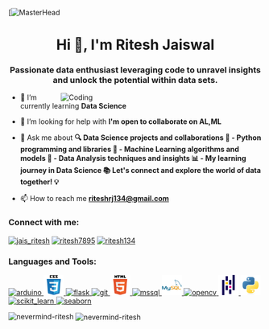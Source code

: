 [![MasterHead](https://www.google.com/imgres?imgurl=https%3A%2F%2Fmedia2.giphy.com%2Fmedia%2F2IudUHdI075HL02Pkk%2Fgiphy.gif&tbnid=Fe9w5pmKk2xu7M&vet=12ahUKEwjQoJyBr_ODAxU8V2wGHTxiAI8QMygSegUIARCIAQ..i&imgrefurl=https%3A%2F%2Fgiphy.com%2Fexplore%2Fjava-developer&docid=BXPeD7aliyjn8M&w=480&h=360&q=animated%20banner%20gif%20coding&ved=2ahUKEwjQoJyBr_ODAxU8V2wGHTxiAI8QMygSegUIARCIAQ)

<h1 align="center">Hi 👋, I'm Ritesh Jaiswal</h1>
<h3 align="center">Passionate data enthusiast leveraging code to unravel insights and unlock the potential within data sets.</h3>

<img align="right" alt="Coding" width="400" src="https://giphy.com/stickers/hacktiv8-code-error-laptop-Ll22OhMLAlVDb8UQWe">

- 🌱 I’m currently learning **Data Science**

- 🤝 I’m looking for help with **I'm open to collaborate on AL,ML**

- 💬 Ask me about **🔍 Data Science projects and collaborations 🚀 - Python programming and libraries 🐍 - Machine Learning algorithms and models 🤖 - Data Analysis techniques and insights 📊 - My learning journey in Data Science 📚 Let's connect and explore the world of data together! 💡**

- 📫 How to reach me **riteshrj134@gmail.com**

<h3 align="left">Connect with me:</h3>
<p align="left">
<a href="https://kaggle.com/jais_ritesh" target="blank"><img align="center" src="https://raw.githubusercontent.com/rahuldkjain/github-profile-readme-generator/master/src/images/icons/Social/kaggle.svg" alt="jais_ritesh" height="30" width="40" /></a>
<a href="https://instagram.com/ritesh7895" target="blank"><img align="center" src="https://raw.githubusercontent.com/rahuldkjain/github-profile-readme-generator/master/src/images/icons/Social/instagram.svg" alt="ritesh7895" height="30" width="40" /></a>
<a href="https://www.codechef.com/users/ritesh134" target="blank"><img align="center" src="https://cdn.jsdelivr.net/npm/simple-icons@3.1.0/icons/codechef.svg" alt="ritesh134" height="30" width="40" /></a>
</p>

<h3 align="left">Languages and Tools:</h3>
<p align="left"> <a href="https://www.arduino.cc/" target="_blank" rel="noreferrer"> <img src="https://cdn.worldvectorlogo.com/logos/arduino-1.svg" alt="arduino" width="40" height="40"/> </a> <a href="https://www.w3schools.com/css/" target="_blank" rel="noreferrer"> <img src="https://raw.githubusercontent.com/devicons/devicon/master/icons/css3/css3-original-wordmark.svg" alt="css3" width="40" height="40"/> </a> <a href="https://flask.palletsprojects.com/" target="_blank" rel="noreferrer"> <img src="https://www.vectorlogo.zone/logos/pocoo_flask/pocoo_flask-icon.svg" alt="flask" width="40" height="40"/> </a> <a href="https://git-scm.com/" target="_blank" rel="noreferrer"> <img src="https://www.vectorlogo.zone/logos/git-scm/git-scm-icon.svg" alt="git" width="40" height="40"/> </a> <a href="https://www.w3.org/html/" target="_blank" rel="noreferrer"> <img src="https://raw.githubusercontent.com/devicons/devicon/master/icons/html5/html5-original-wordmark.svg" alt="html5" width="40" height="40"/> </a> <a href="https://www.microsoft.com/en-us/sql-server" target="_blank" rel="noreferrer"> <img src="https://www.svgrepo.com/show/303229/microsoft-sql-server-logo.svg" alt="mssql" width="40" height="40"/> </a> <a href="https://www.mysql.com/" target="_blank" rel="noreferrer"> <img src="https://raw.githubusercontent.com/devicons/devicon/master/icons/mysql/mysql-original-wordmark.svg" alt="mysql" width="40" height="40"/> </a> <a href="https://opencv.org/" target="_blank" rel="noreferrer"> <img src="https://www.vectorlogo.zone/logos/opencv/opencv-icon.svg" alt="opencv" width="40" height="40"/> </a> <a href="https://pandas.pydata.org/" target="_blank" rel="noreferrer"> <img src="https://raw.githubusercontent.com/devicons/devicon/2ae2a900d2f041da66e950e4d48052658d850630/icons/pandas/pandas-original.svg" alt="pandas" width="40" height="40"/> </a> <a href="https://www.python.org" target="_blank" rel="noreferrer"> <img src="https://raw.githubusercontent.com/devicons/devicon/master/icons/python/python-original.svg" alt="python" width="40" height="40"/> </a> <a href="https://scikit-learn.org/" target="_blank" rel="noreferrer"> <img src="https://upload.wikimedia.org/wikipedia/commons/0/05/Scikit_learn_logo_small.svg" alt="scikit_learn" width="40" height="40"/> </a> <a href="https://seaborn.pydata.org/" target="_blank" rel="noreferrer"> <img src="https://seaborn.pydata.org/_images/logo-mark-lightbg.svg" alt="seaborn" width="40" height="40"/> </a> </p>

<p><img align="left" src="https://github-readme-stats.vercel.app/api/top-langs?username=nevermind-ritesh&show_icons=true&locale=en&layout=compact" alt="nevermind-ritesh" /></p>

<p>&nbsp;<img align="center" src="https://github-readme-stats.vercel.app/api?username=nevermind-ritesh&show_icons=true&locale=en" alt="nevermind-ritesh" /></p>
